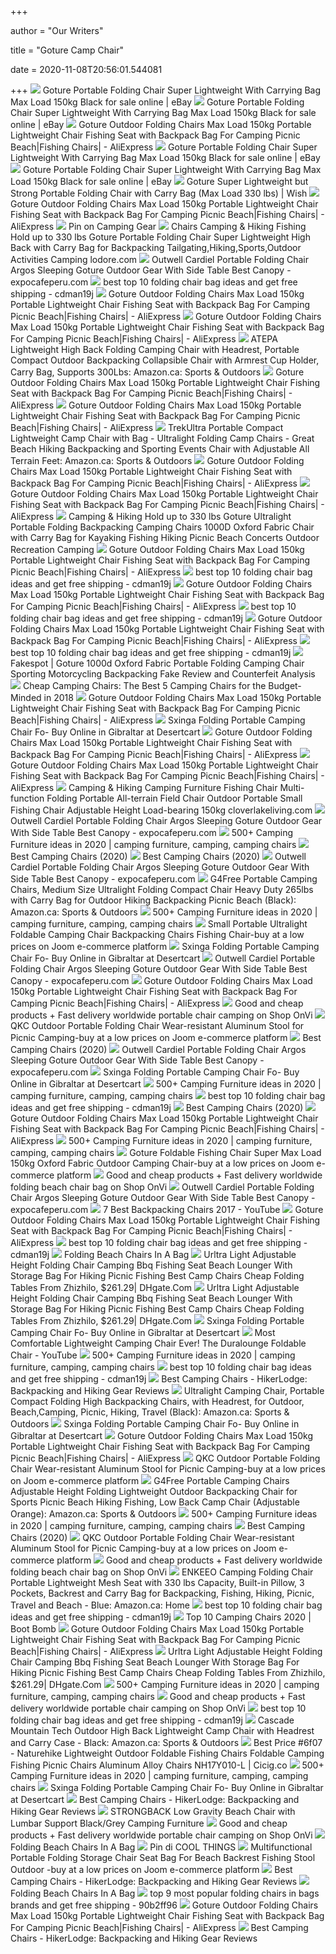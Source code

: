+++
        
author = "Our Writers"
        
title = "Goture Camp Chair"
        
date = 2020-11-08T20:56:01.544081
        
+++
[ ![](https://i.ebayimg.com/images/g/Qw4AAOSw2fRcLDLH/s-l1600.jpg)](https://i.ebayimg.com/images/g/Qw4AAOSw2fRcLDLH/s-l1600.jpg) Goture Portable Folding Chair Super Lightweight With Carrying Bag Max Load  150kg Black for sale online | eBay
[ ![](https://i.ebayimg.com/images/g/eHYAAOSw6HNbbUMu/s-l1600.jpg)](https://i.ebayimg.com/images/g/eHYAAOSw6HNbbUMu/s-l1600.jpg) Goture Portable Folding Chair Super Lightweight With Carrying Bag Max Load  150kg Black for sale online | eBay
[ ![](https://ae01.alicdn.com/kf/HTB10b96qHSYBuNjSspfq6AZCpXaM.jpg)](https://ae01.alicdn.com/kf/HTB10b96qHSYBuNjSspfq6AZCpXaM.jpg) Goture Outdoor Folding Chairs Max Load 150kg Portable Lightweight Chair  Fishing Seat with Backpack Bag For Camping Picnic Beach|Fishing Chairs| -  AliExpress
[ ![](https://i.ebayimg.com/images/g/SOUAAOSwnh5cLDLA/s-l640.jpg)](https://i.ebayimg.com/images/g/SOUAAOSwnh5cLDLA/s-l640.jpg) Goture Portable Folding Chair Super Lightweight With Carrying Bag Max Load  150kg Black for sale online | eBay
[ ![](https://i.ebayimg.com/images/g/-hsAAOSwdAFbbUUr/s-l1600.jpg)](https://i.ebayimg.com/images/g/-hsAAOSwdAFbbUUr/s-l1600.jpg) Goture Portable Folding Chair Super Lightweight With Carrying Bag Max Load  150kg Black for sale online | eBay
[ ![](https://contestimg.wish.com/api/webimage/5b19e29d81d5aa666a04d984-contest.jpg?cache_buster=2d1a6b133d0dca74556647d7a73b6f9c)](https://contestimg.wish.com/api/webimage/5b19e29d81d5aa666a04d984-contest.jpg?cache_buster=2d1a6b133d0dca74556647d7a73b6f9c) Goture Super Lightweight but Strong Portable Folding Chair with Carry Bag  (Max Load 330 lbs) | Wish
[ ![](https://ae01.alicdn.com/kf/HTB1W8F7qMaTBuNjSszfq6xgfpXaT.jpg)](https://ae01.alicdn.com/kf/HTB1W8F7qMaTBuNjSszfq6xgfpXaT.jpg) Goture Outdoor Folding Chairs Max Load 150kg Portable Lightweight Chair  Fishing Seat with Backpack Bag For Camping Picnic Beach|Fishing Chairs| -  AliExpress
[ ![](https://i.pinimg.com/originals/cb/a1/ef/cba1efa4a669393e7f60963562cf59fc.png)](https://i.pinimg.com/originals/cb/a1/ef/cba1efa4a669393e7f60963562cf59fc.png) Pin on Camping Gear
[ ![](https://m.media-amazon.com/images/I/41unKI+1EgL.jpg)](https://m.media-amazon.com/images/I/41unKI+1EgL.jpg) Chairs Camping & Hiking Fishing Hold up to 330 lbs Goture Portable Folding  Chair Super Lightweight High Back with Carry Bag for Backpacking  Tailgating,Hiking,Sports,Outdoor Activities Camping lodore.com
[ ![](https://www.expocafeperu.com/w/2020/03/outwell-cardiel-portable-folding-chair-portable-folding-chair-argos-portable-folding-sleeping-chair-goture-portable-folding-chair.jpg)](https://www.expocafeperu.com/w/2020/03/outwell-cardiel-portable-folding-chair-portable-folding-chair-argos-portable-folding-sleeping-chair-goture-portable-folding-chair.jpg) Outwell Cardiel Portable Folding Chair Argos Sleeping Goture Outdoor Gear  With Side Table Best Canopy - expocafeperu.com
[ ![](https://i0.wp.com/ae01.alicdn.com/kf/HTB10ZUUsr5YBuNjSspoq6zeNFXan/Lixada-Fishing-font-b-Chair-b-font-Aluminum-Oxford-Cloth-Portable-font-b-Folding-b-font.jpg?crop=5,2,900,500&quality=2886)](https://i0.wp.com/ae01.alicdn.com/kf/HTB10ZUUsr5YBuNjSspoq6zeNFXan/Lixada-Fishing-font-b-Chair-b-font-Aluminum-Oxford-Cloth-Portable-font-b-Folding-b-font.jpg?crop=5,2,900,500&quality=2886) best top 10 folding chair bag ideas and get free shipping - cdman19j
[ ![](https://ae01.alicdn.com/kf/HTB1gzefqKuSBuNjSsplq6ze8pXa4.jpg)](https://ae01.alicdn.com/kf/HTB1gzefqKuSBuNjSsplq6ze8pXa4.jpg) Goture Outdoor Folding Chairs Max Load 150kg Portable Lightweight Chair  Fishing Seat with Backpack Bag For Camping Picnic Beach|Fishing Chairs| -  AliExpress
[ ![](https://ae01.alicdn.com/kf/HTB1hLa1ahUaBuNjt_iGq6xlkFXa4.jpg)](https://ae01.alicdn.com/kf/HTB1hLa1ahUaBuNjt_iGq6xlkFXa4.jpg) Goture Outdoor Folding Chairs Max Load 150kg Portable Lightweight Chair  Fishing Seat with Backpack Bag For Camping Picnic Beach|Fishing Chairs| -  AliExpress
[ ![](https://images-na.ssl-images-amazon.com/images/I/61US%2B%2B56%2BYL._AC_SL1200_.jpg)](https://images-na.ssl-images-amazon.com/images/I/61US%2B%2B56%2BYL._AC_SL1200_.jpg) ATEPA Lightweight High Back Folding Camping Chair with Headrest, Portable  Compact Outdoor Backpacking Collapsible Chair with Armrest Cup Holder,  Carry Bag, Supports 300Lbs: Amazon.ca: Sports & Outdoors
[ ![](https://ae01.alicdn.com/kf/HTB1FVt8JHrpK1RjSZTEq6AWAVXa9.jpg_q90.jpg)](https://ae01.alicdn.com/kf/HTB1FVt8JHrpK1RjSZTEq6AWAVXa9.jpg_q90.jpg) Goture Outdoor Folding Chairs Max Load 150kg Portable Lightweight Chair  Fishing Seat with Backpack Bag For Camping Picnic Beach|Fishing Chairs| -  AliExpress
[ ![](https://ae01.alicdn.com/kf/HTB1X8F2fr3nBKNjSZFMq6yUSFXaw/Goture-Outdoor-Folding-Chairs-Max-Load-150kg-Portable-Lightweight-Chair-Fishing-Seat-with-Backpack-Bag-For.jpg)](https://ae01.alicdn.com/kf/HTB1X8F2fr3nBKNjSZFMq6yUSFXaw/Goture-Outdoor-Folding-Chairs-Max-Load-150kg-Portable-Lightweight-Chair-Fishing-Seat-with-Backpack-Bag-For.jpg) Goture Outdoor Folding Chairs Max Load 150kg Portable Lightweight Chair  Fishing Seat with Backpack Bag For Camping Picnic Beach|Fishing Chairs| -  AliExpress
[ ![](https://images-na.ssl-images-amazon.com/images/I/91iTNxlW%2BUL._AC_SY550_.jpg)](https://images-na.ssl-images-amazon.com/images/I/91iTNxlW%2BUL._AC_SY550_.jpg) TrekUltra Portable Compact Lightweight Camp Chair with Bag - Ultralight Folding  Camp Chairs - Great Beach Hiking Backpacking and Sporting Events Chair with  Adjustable All Terrain Feet: Amazon.ca: Sports & Outdoors
[ ![](https://ae01.alicdn.com/kf/Hb38eef2092bf490f87d6f61ca7ef278fE.jpg_q90.jpg)](https://ae01.alicdn.com/kf/Hb38eef2092bf490f87d6f61ca7ef278fE.jpg_q90.jpg) Goture Outdoor Folding Chairs Max Load 150kg Portable Lightweight Chair  Fishing Seat with Backpack Bag For Camping Picnic Beach|Fishing Chairs| -  AliExpress
[ ![](https://ae01.alicdn.com/kf/H067166c258bb4a59aba8a21f25f2be7dY.jpg_q90.jpg)](https://ae01.alicdn.com/kf/H067166c258bb4a59aba8a21f25f2be7dY.jpg_q90.jpg) Goture Outdoor Folding Chairs Max Load 150kg Portable Lightweight Chair  Fishing Seat with Backpack Bag For Camping Picnic Beach|Fishing Chairs| -  AliExpress
[ ![](http://outdoorfurniture.concordtx.org/wp-content/uploads/2018/06/lixada-ultralight-folding-camping-chair-backpacking-chair-with-carry-bag-adjustable-height-portable-heavy-duty-mesh-quad-chair-for-outdoor-fishing-camp-picnic-beach-leisure-picture-1.jpg)](http://outdoorfurniture.concordtx.org/wp-content/uploads/2018/06/lixada-ultralight-folding-camping-chair-backpacking-chair-with-carry-bag-adjustable-height-portable-heavy-duty-mesh-quad-chair-for-outdoor-fishing-camp-picnic-beach-leisure-picture-1.jpg) Camping & Hiking Hold up to 330 lbs Goture Ultralight Portable Folding  Backpacking Camping Chairs 1000D Oxford Fabric Chair with Carry Bag for  Kayaking Fishing Hiking Picnic Beach Concerts Outdoor Recreation Camping
[ ![](https://ae01.alicdn.com/kf/Hed2afd6f386d4d698550dc654622201cy.jpg_q90.jpg)](https://ae01.alicdn.com/kf/Hed2afd6f386d4d698550dc654622201cy.jpg_q90.jpg) Goture Outdoor Folding Chairs Max Load 150kg Portable Lightweight Chair  Fishing Seat with Backpack Bag For Camping Picnic Beach|Fishing Chairs| -  AliExpress
[ ![](https://i0.wp.com/ae01.alicdn.com/kf/HTB113WUXzDuK1Rjy1zjq6zraFXar/Portable-font-b-Folding-b-font-font-b-Chair-b-font-Fishing-Camping-font-b-Chair.jpg?crop=5,2,900,500&quality=2886)](https://i0.wp.com/ae01.alicdn.com/kf/HTB113WUXzDuK1Rjy1zjq6zraFXar/Portable-font-b-Folding-b-font-font-b-Chair-b-font-Fishing-Camping-font-b-Chair.jpg?crop=5,2,900,500&quality=2886) best top 10 folding chair bag ideas and get free shipping - cdman19j
[ ![](https://ae01.alicdn.com/kf/H6d895ef8b7d94e9dbf545b3580499edcp.jpg_q90.jpg)](https://ae01.alicdn.com/kf/H6d895ef8b7d94e9dbf545b3580499edcp.jpg_q90.jpg) Goture Outdoor Folding Chairs Max Load 150kg Portable Lightweight Chair  Fishing Seat with Backpack Bag For Camping Picnic Beach|Fishing Chairs| -  AliExpress
[ ![](https://i0.wp.com/ae01.alicdn.com/kf/HTB1hKuqaNrvK1RjSszeq6yObFXaY/Foldable-Fishing-font-b-Chair-b-font-600D-Oxford-Camping-font-b-Chair-b-font-Aluminum.jpg?crop=5,2,900,500&quality=2886)](https://i0.wp.com/ae01.alicdn.com/kf/HTB1hKuqaNrvK1RjSszeq6yObFXaY/Foldable-Fishing-font-b-Chair-b-font-600D-Oxford-Camping-font-b-Chair-b-font-Aluminum.jpg?crop=5,2,900,500&quality=2886) best top 10 folding chair bag ideas and get free shipping - cdman19j
[ ![](https://ae01.alicdn.com/kf/Hcebc15576bcc47caa60051f657b324a9M.jpg_q90.jpg)](https://ae01.alicdn.com/kf/Hcebc15576bcc47caa60051f657b324a9M.jpg_q90.jpg) Goture Outdoor Folding Chairs Max Load 150kg Portable Lightweight Chair  Fishing Seat with Backpack Bag For Camping Picnic Beach|Fishing Chairs| -  AliExpress
[ ![](https://i0.wp.com/ae01.alicdn.com/kf/HLB1QwKKbErrK1RkSne1q6ArVVXa4/Outdoor-font-b-Folding-b-font-font-b-Chair-b-font-Portable-font-b-Chair-b.jpg?crop=5,2,900,500&quality=2886)](https://i0.wp.com/ae01.alicdn.com/kf/HLB1QwKKbErrK1RkSne1q6ArVVXa4/Outdoor-font-b-Folding-b-font-font-b-Chair-b-font-Portable-font-b-Chair-b.jpg?crop=5,2,900,500&quality=2886) best top 10 folding chair bag ideas and get free shipping - cdman19j
[ ![](https://www.fakespot.com/product/ogimage/goture-1000d-oxford-fabric-portable-folding-camping-chair-sporting-motorcycling-backpacking-kayaking-fishing-outside-chair-for-concerts-beach-or-park-hold-up-to-330-lbs)](https://www.fakespot.com/product/ogimage/goture-1000d-oxford-fabric-portable-folding-camping-chair-sporting-motorcycling-backpacking-kayaking-fishing-outside-chair-for-concerts-beach-or-park-hold-up-to-330-lbs) Fakespot | Goture 1000d Oxford Fabric Portable Folding Camping Chair  Sporting Motorcycling Backpacking Fake Review and Counterfeit Analysis
[ ![](https://propercamping.com/wp-content/uploads/2018/04/cheap-camping-chairs-the-best-5-camping-chairs-for-the-budget-minded-in-2018.jpg)](https://propercamping.com/wp-content/uploads/2018/04/cheap-camping-chairs-the-best-5-camping-chairs-for-the-budget-minded-in-2018.jpg) Cheap Camping Chairs: The Best 5 Camping Chairs for the Budget-Minded in  2018
[ ![](https://ae01.alicdn.com/kf/H12581976971d4a25b471bcb35d70d116T.jpg_q90.jpg)](https://ae01.alicdn.com/kf/H12581976971d4a25b471bcb35d70d116T.jpg_q90.jpg) Goture Outdoor Folding Chairs Max Load 150kg Portable Lightweight Chair  Fishing Seat with Backpack Bag For Camping Picnic Beach|Fishing Chairs| -  AliExpress
[ ![](https://images-na.ssl-images-amazon.com/images/I/51Ls8LHX7JL.jpg)](https://images-na.ssl-images-amazon.com/images/I/51Ls8LHX7JL.jpg) Sxinga Folding Portable Camping Chair Fo- Buy Online in Gibraltar at  Desertcart
[ ![](https://ae01.alicdn.com/kf/HTB1l8ljisyYBuNkSnfoq6AWgVXaP/Goture-Outdoor-Folding-Chairs-Max-Load-150kg-Portable-Lightweight-Chair-Fishing-Seat-with-Backpack-Bag-For.jpg)](https://ae01.alicdn.com/kf/HTB1l8ljisyYBuNkSnfoq6AWgVXaP/Goture-Outdoor-Folding-Chairs-Max-Load-150kg-Portable-Lightweight-Chair-Fishing-Seat-with-Backpack-Bag-For.jpg) Goture Outdoor Folding Chairs Max Load 150kg Portable Lightweight Chair  Fishing Seat with Backpack Bag For Camping Picnic Beach|Fishing Chairs| -  AliExpress
[ ![](https://ae01.alicdn.com/kf/HLB17p9oayzxK1Rjy1zkq6yHrVXau.jpg_q90.jpg)](https://ae01.alicdn.com/kf/HLB17p9oayzxK1Rjy1zkq6yHrVXau.jpg_q90.jpg) Goture Outdoor Folding Chairs Max Load 150kg Portable Lightweight Chair  Fishing Seat with Backpack Bag For Camping Picnic Beach|Fishing Chairs| -  AliExpress
[ ![](http://www.premierpropertymeet.co.uk/images/cate_126/640/The-shopping-Goture-Foldable-Fishing-Chair-Super-Max-Load-150kg-Oxford-Fabric-Outdoor-Camping-Chair-Black-Blue-Red-Color-Available-Yes-60cm-x-91cm-x-104cm-236-inx-358in-x-409in-WWkl96-gco0.jpg)](http://www.premierpropertymeet.co.uk/images/cate_126/640/The-shopping-Goture-Foldable-Fishing-Chair-Super-Max-Load-150kg-Oxford-Fabric-Outdoor-Camping-Chair-Black-Blue-Red-Color-Available-Yes-60cm-x-91cm-x-104cm-236-inx-358in-x-409in-WWkl96-gco0.jpg) Camping & Hiking Camping Furniture Fishing Chair Multi-function Folding  Portable All-terrain Field Chair Outdoor Portable Small Fishing Chair  Adjustable Height Load-bearing 150kg cloverlakeliving.com
[ ![](https://www.expocafeperu.com/w/2020/03/portable-folding-chair-walmart-portable-folding-barber-chair-portable-folding-chair-lightweight-portable-folding-high-chair-scaled.jpg)](https://www.expocafeperu.com/w/2020/03/portable-folding-chair-walmart-portable-folding-barber-chair-portable-folding-chair-lightweight-portable-folding-high-chair-scaled.jpg) Outwell Cardiel Portable Folding Chair Argos Sleeping Goture Outdoor Gear  With Side Table Best Canopy - expocafeperu.com
[ ![](https://i.pinimg.com/236x/b3/9f/2d/b39f2d385f90b63fb381bfcee1007751--outdoor-furniture-chairs.jpg)](https://i.pinimg.com/236x/b3/9f/2d/b39f2d385f90b63fb381bfcee1007751--outdoor-furniture-chairs.jpg) 500+ Camping Furniture ideas in 2020 | camping furniture, camping, camping  chairs
[ ![](https://m.media-amazon.com/images/I/41apjE7fkOL.jpg)](https://m.media-amazon.com/images/I/41apjE7fkOL.jpg) Best Camping Chairs (2020)
[ ![](https://m.media-amazon.com/images/I/41prExsF92L.jpg)](https://m.media-amazon.com/images/I/41prExsF92L.jpg) Best Camping Chairs (2020)
[ ![](https://www.expocafeperu.com/w/2020/03/ataraxia-deluxe-portable-folding-massage-chair-portable-folding-camping-chair-portable-folding-chair-with-back-support-best-portable-outdoor-folding-chair.jpg)](https://www.expocafeperu.com/w/2020/03/ataraxia-deluxe-portable-folding-massage-chair-portable-folding-camping-chair-portable-folding-chair-with-back-support-best-portable-outdoor-folding-chair.jpg) Outwell Cardiel Portable Folding Chair Argos Sleeping Goture Outdoor Gear  With Side Table Best Canopy - expocafeperu.com
[ ![](https://images-na.ssl-images-amazon.com/images/I/714otOsxQOL._AC_SL1500_.jpg)](https://images-na.ssl-images-amazon.com/images/I/714otOsxQOL._AC_SL1500_.jpg) G4Free Portable Camping Chairs, Medium Size Ultralight Folding Compact Chair  Heavy Duty 265lbs with Carry Bag for Outdoor Hiking Backpacking Picnic  Beach (Black): Amazon.ca: Sports & Outdoors
[ ![](https://i.pinimg.com/236x/a0/2a/02/a02a029ba650b2d25f7f692a2a145889.jpg)](https://i.pinimg.com/236x/a0/2a/02/a02a029ba650b2d25f7f692a2a145889.jpg) 500+ Camping Furniture ideas in 2020 | camping furniture, camping, camping  chairs
[ ![](https://img.joomcdn.net/58c4d1cb7516bdd66942f61b42f7083840b8c8b1_original.jpeg)](https://img.joomcdn.net/58c4d1cb7516bdd66942f61b42f7083840b8c8b1_original.jpeg) Small Portable Ultralight Foldable Camping Chair Backpacking Chairs Fishing  Chair-buy at a low prices on Joom e-commerce platform
[ ![](https://images-na.ssl-images-amazon.com/images/I/51lZ9eHwGML.jpg)](https://images-na.ssl-images-amazon.com/images/I/51lZ9eHwGML.jpg) Sxinga Folding Portable Camping Chair Fo- Buy Online in Gibraltar at  Desertcart
[ ![](https://www.expocafeperu.com/w/2020/03/portable-folding-infant-chair-kawachi-folding-portable-chair-portable-folding-chair-with-wheels-portable-folding-massage-chair-1092x1092.jpg)](https://www.expocafeperu.com/w/2020/03/portable-folding-infant-chair-kawachi-folding-portable-chair-portable-folding-chair-with-wheels-portable-folding-massage-chair-1092x1092.jpg) Outwell Cardiel Portable Folding Chair Argos Sleeping Goture Outdoor Gear  With Side Table Best Canopy - expocafeperu.com
[ ![](https://ae01.alicdn.com/kf/H34376d161c47458b8e6d2c2957266ce0I.jpg_q90.jpg)](https://ae01.alicdn.com/kf/H34376d161c47458b8e6d2c2957266ce0I.jpg_q90.jpg) Goture Outdoor Folding Chairs Max Load 150kg Portable Lightweight Chair  Fishing Seat with Backpack Bag For Camping Picnic Beach|Fishing Chairs| -  AliExpress
[ ![](https://i0.wp.com/ae01.alicdn.com/kf/Hfd4c4fca6d4b49adb56e083015ec2265r/BLACKDEER-font-b-Portable-b-font-Ultralight-font-b-Chair-b-font-Folding-Fishing-Stable-font.jpg)](https://i0.wp.com/ae01.alicdn.com/kf/Hfd4c4fca6d4b49adb56e083015ec2265r/BLACKDEER-font-b-Portable-b-font-Ultralight-font-b-Chair-b-font-Folding-Fishing-Stable-font.jpg) Good and cheap products + Fast delivery worldwide portable chair camping on  Shop OnVi
[ ![](https://img.joomcdn.net/607aa82b3d944b263db9023d74a863075f2f17ab_original.jpeg)](https://img.joomcdn.net/607aa82b3d944b263db9023d74a863075f2f17ab_original.jpeg) QKC Outdoor Portable Folding Chair Wear-resistant Aluminum Stool for Picnic  Camping-buy at a low prices on Joom e-commerce platform
[ ![](https://m.media-amazon.com/images/I/41-DknPu7vL.jpg)](https://m.media-amazon.com/images/I/41-DknPu7vL.jpg) Best Camping Chairs (2020)
[ ![](https://www.expocafeperu.com/w/2020/03/portable-folding-chairs-at-kmart-gci-outdoor-everywhere-portable-folding-hillside-chair-handy-seat-portable-folding-chair-best-portable-folding-high-chair.jpg)](https://www.expocafeperu.com/w/2020/03/portable-folding-chairs-at-kmart-gci-outdoor-everywhere-portable-folding-hillside-chair-handy-seat-portable-folding-chair-best-portable-folding-high-chair.jpg) Outwell Cardiel Portable Folding Chair Argos Sleeping Goture Outdoor Gear  With Side Table Best Canopy - expocafeperu.com
[ ![](https://images-na.ssl-images-amazon.com/images/I/41fTk1fV1uL.jpg)](https://images-na.ssl-images-amazon.com/images/I/41fTk1fV1uL.jpg) Sxinga Folding Portable Camping Chair Fo- Buy Online in Gibraltar at  Desertcart
[ ![](https://i.pinimg.com/236x/56/19/92/56199202b725a1bf1b33f7ef1ad8bc2e.jpg)](https://i.pinimg.com/236x/56/19/92/56199202b725a1bf1b33f7ef1ad8bc2e.jpg) 500+ Camping Furniture ideas in 2020 | camping furniture, camping, camping  chairs
[ ![](https://i0.wp.com/ae01.alicdn.com/kf/HTB1_o1WbjfguuRjSszcq6zb7FXaf/Aluminum-font-b-Folding-b-font-font-b-Chair-b-font-Outdoor-Fishing-Camping-Picnic-Climbing.jpg?crop=5,2,900,500&quality=2886)](https://i0.wp.com/ae01.alicdn.com/kf/HTB1_o1WbjfguuRjSszcq6zb7FXaf/Aluminum-font-b-Folding-b-font-font-b-Chair-b-font-Outdoor-Fishing-Camping-Picnic-Climbing.jpg?crop=5,2,900,500&quality=2886) best top 10 folding chair bag ideas and get free shipping - cdman19j
[ ![](https://m.media-amazon.com/images/I/51D7knofJ1L.jpg)](https://m.media-amazon.com/images/I/51D7knofJ1L.jpg) Best Camping Chairs (2020)
[ ![](https://ae01.alicdn.com/kf/H21f72dda77ad4b1d82208613faa1032bL.jpg_q90.jpg)](https://ae01.alicdn.com/kf/H21f72dda77ad4b1d82208613faa1032bL.jpg_q90.jpg) Goture Outdoor Folding Chairs Max Load 150kg Portable Lightweight Chair  Fishing Seat with Backpack Bag For Camping Picnic Beach|Fishing Chairs| -  AliExpress
[ ![](https://i.pinimg.com/236x/70/a8/4b/70a84b6b13e5c8df3c4f971e22d2c69c.jpg)](https://i.pinimg.com/236x/70/a8/4b/70a84b6b13e5c8df3c4f971e22d2c69c.jpg) 500+ Camping Furniture ideas in 2020 | camping furniture, camping, camping  chairs
[ ![](https://img.joomcdn.net/d390cbefa4084e27e03ea5795856ac7966f5853d_400_400.jpeg)](https://img.joomcdn.net/d390cbefa4084e27e03ea5795856ac7966f5853d_400_400.jpeg) Goture Foldable Fishing Chair Super Max Load 150kg Oxford Fabric Outdoor Camping  Chair-buy at a low prices on Joom e-commerce platform
[ ![](https://i0.wp.com/ae01.alicdn.com/kf/H159039ccc5d54d46b6dc747d5f5f3f0cF/Portable-font-b-Folding-b-font-font-b-Chair-b-font-Camping-font-b-Beach-b.jpeg)](https://i0.wp.com/ae01.alicdn.com/kf/H159039ccc5d54d46b6dc747d5f5f3f0cF/Portable-font-b-Folding-b-font-font-b-Chair-b-font-Camping-font-b-Beach-b.jpeg) Good and cheap products + Fast delivery worldwide folding beach chair bag  on Shop OnVi
[ ![](https://www.expocafeperu.com/w/2020/03/portable-folding-chairs-for-sale-portable-heated-folding-chair-ultra-portable-folding-chair-freestyle-rocker-portable-folding-rocking-chair-712x712.jpg)](https://www.expocafeperu.com/w/2020/03/portable-folding-chairs-for-sale-portable-heated-folding-chair-ultra-portable-folding-chair-freestyle-rocker-portable-folding-rocking-chair-712x712.jpg) Outwell Cardiel Portable Folding Chair Argos Sleeping Goture Outdoor Gear  With Side Table Best Canopy - expocafeperu.com
[ ![](https://i.ytimg.com/vi/ud37GNqmOrc/maxresdefault.jpg)](https://i.ytimg.com/vi/ud37GNqmOrc/maxresdefault.jpg) 7 Best Backpacking Chairs 2017 - YouTube
[ ![](https://ae01.alicdn.com/kf/H52ca3beb0f934187ba114905c95cf57aD.jpg_q90.jpg)](https://ae01.alicdn.com/kf/H52ca3beb0f934187ba114905c95cf57aD.jpg_q90.jpg) Goture Outdoor Folding Chairs Max Load 150kg Portable Lightweight Chair  Fishing Seat with Backpack Bag For Camping Picnic Beach|Fishing Chairs| -  AliExpress
[ ![](https://i0.wp.com/ae01.alicdn.com/kf/HTB1nsE6Kf5TBuNjSspcq6znGFXaG/L27-Quick-font-b-Folding-b-font-Outdoor-Beach-font-b-Chairs-b-font-Foldable-Office.jpg?crop=5,2,900,500&quality=2886)](https://i0.wp.com/ae01.alicdn.com/kf/HTB1nsE6Kf5TBuNjSspcq6znGFXaG/L27-Quick-font-b-Folding-b-font-Outdoor-Beach-font-b-Chairs-b-font-Foldable-Office.jpg?crop=5,2,900,500&quality=2886) best top 10 folding chair bag ideas and get free shipping - cdman19j
[ ![](https://c.shld.net/rpx/i/s/i/mp/10169836/prod_11829051213?hei=245&wid=245&op_sharpen=1&qlt=85)](https://c.shld.net/rpx/i/s/i/mp/10169836/prod_11829051213?hei=245&wid=245&op_sharpen=1&qlt=85) Folding Beach Chairs In A Bag
[ ![](https://www.dhresource.com/600x600/f2/albu/g12/M00/4E/0F/rBVakF87CNeAPLfWAAET5JCIFRY431.jpg?4284faf9dfcc5798c1e93c1ef404b369)](https://www.dhresource.com/600x600/f2/albu/g12/M00/4E/0F/rBVakF87CNeAPLfWAAET5JCIFRY431.jpg?4284faf9dfcc5798c1e93c1ef404b369) Urltra Light Adjustable Height Folding Chair Camping Bbq Fishing Seat Beach  Lounger With Storage Bag For Hiking Picnic Fishing Best Camp Chairs Cheap  Folding Tables From Zhizhilo, $261.29| DHgate.Com
[ ![](https://www.dhresource.com/0x0/f2/albu/g12/M01/32/3F/rBVakF87CNeAWexGAAD6n_iG7ko590.jpg?97cda2601a8701f89dd93e315b31e763)](https://www.dhresource.com/0x0/f2/albu/g12/M01/32/3F/rBVakF87CNeAWexGAAD6n_iG7ko590.jpg?97cda2601a8701f89dd93e315b31e763) Urltra Light Adjustable Height Folding Chair Camping Bbq Fishing Seat Beach  Lounger With Storage Bag For Hiking Picnic Fishing Best Camp Chairs Cheap  Folding Tables From Zhizhilo, $261.29| DHgate.Com
[ ![](https://images-na.ssl-images-amazon.com/images/I/41rn9T-os0L.jpg)](https://images-na.ssl-images-amazon.com/images/I/41rn9T-os0L.jpg) Sxinga Folding Portable Camping Chair Fo- Buy Online in Gibraltar at  Desertcart
[ ![](https://i.ytimg.com/vi/FbPaeYWmKpY/maxresdefault.jpg)](https://i.ytimg.com/vi/FbPaeYWmKpY/maxresdefault.jpg) Most Comfortable Lightweight Camping Chair Ever! The Duralounge Foldable  Chair - YouTube
[ ![](https://i.pinimg.com/236x/11/98/51/119851930c2e4279b30dad74aaba0b5f.jpg)](https://i.pinimg.com/236x/11/98/51/119851930c2e4279b30dad74aaba0b5f.jpg) 500+ Camping Furniture ideas in 2020 | camping furniture, camping, camping  chairs
[ ![](https://i0.wp.com/ae01.alicdn.com/kf/HTB1VHYZaIfrK1Rjy1Xdq6yemFXaZ/Quality-Outdoor-Foldable-Fishing-font-b-Chair-b-font-Ultra-Light-Weight-Portable-font-b-Folding.jpg?crop=5,2,900,500&quality=2886)](https://i0.wp.com/ae01.alicdn.com/kf/HTB1VHYZaIfrK1Rjy1Xdq6yemFXaZ/Quality-Outdoor-Foldable-Fishing-font-b-Chair-b-font-Ultra-Light-Weight-Portable-font-b-Folding.jpg?crop=5,2,900,500&quality=2886) best top 10 folding chair bag ideas and get free shipping - cdman19j
[ ![](https://ws-na.amazon-adsystem.com/widgets/q?_encoding=UTF8&ASIN=B01EVQ1Y6W&Format=_SL250_&ID=AsinImage&MarketPlace=US&ServiceVersion=20070822&WS=1&tag=hikerlodge-20&language=en_US)](https://ws-na.amazon-adsystem.com/widgets/q?_encoding=UTF8&ASIN=B01EVQ1Y6W&Format=_SL250_&ID=AsinImage&MarketPlace=US&ServiceVersion=20070822&WS=1&tag=hikerlodge-20&language=en_US) Best Camping Chairs - HikerLodge: Backpacking and Hiking Gear Reviews
[ ![](https://images-na.ssl-images-amazon.com/images/I/51tGMYLkSeL._AC_SX425_.jpg)](https://images-na.ssl-images-amazon.com/images/I/51tGMYLkSeL._AC_SX425_.jpg) Ultralight Camping Chair, Portable Compact Folding High Backpacking Chairs,  with Headrest, for Outdoor, Beach,Camping, Picnic, Hiking, Travel (Black):  Amazon.ca: Sports & Outdoors
[ ![](https://images-na.ssl-images-amazon.com/images/I/51BukVqndML.jpg)](https://images-na.ssl-images-amazon.com/images/I/51BukVqndML.jpg) Sxinga Folding Portable Camping Chair Fo- Buy Online in Gibraltar at  Desertcart
[ ![](https://ae01.alicdn.com/kf/Hc76e794938254415bf19c3ed0960d5b04.jpg_q90.jpg)](https://ae01.alicdn.com/kf/Hc76e794938254415bf19c3ed0960d5b04.jpg_q90.jpg) Goture Outdoor Folding Chairs Max Load 150kg Portable Lightweight Chair  Fishing Seat with Backpack Bag For Camping Picnic Beach|Fishing Chairs| -  AliExpress
[ ![](https://img.joomcdn.net/8d6b11e18b7510e4e5c7364d001a2c7a7aa056cf_original.jpeg)](https://img.joomcdn.net/8d6b11e18b7510e4e5c7364d001a2c7a7aa056cf_original.jpeg) QKC Outdoor Portable Folding Chair Wear-resistant Aluminum Stool for Picnic  Camping-buy at a low prices on Joom e-commerce platform
[ ![](https://images-na.ssl-images-amazon.com/images/I/81622WiZfvL._AC_SX425_.jpg)](https://images-na.ssl-images-amazon.com/images/I/81622WiZfvL._AC_SX425_.jpg) G4Free Portable Camping Chairs Adjustable Height Folding Lightweight  Outdoor Backpacking Chair for Sports Picnic Beach Hiking Fishing, Low Back Camp  Chair (Adjustable Orange): Amazon.ca: Sports & Outdoors
[ ![](https://i.pinimg.com/236x/42/94/25/4294254ba917ea0dd547123f1a32e613.jpg)](https://i.pinimg.com/236x/42/94/25/4294254ba917ea0dd547123f1a32e613.jpg) 500+ Camping Furniture ideas in 2020 | camping furniture, camping, camping  chairs
[ ![](https://m.media-amazon.com/images/I/41c9n-e1VXL.jpg)](https://m.media-amazon.com/images/I/41c9n-e1VXL.jpg) Best Camping Chairs (2020)
[ ![](https://img.joomcdn.net/00e8f856c9a5a4be6b19e6606453991d2eda5c88_original.jpeg)](https://img.joomcdn.net/00e8f856c9a5a4be6b19e6606453991d2eda5c88_original.jpeg) QKC Outdoor Portable Folding Chair Wear-resistant Aluminum Stool for Picnic  Camping-buy at a low prices on Joom e-commerce platform
[ ![](https://i0.wp.com/ae01.alicdn.com/kf/HLB1EKe9OrPpK1RjSZFFq6y5PpXaZ/2019-Ultra-Light-Outdoor-font-b-Folding-b-font-font-b-Chair-b-font-Fishing-font.jpg)](https://i0.wp.com/ae01.alicdn.com/kf/HLB1EKe9OrPpK1RjSZFFq6y5PpXaZ/2019-Ultra-Light-Outdoor-font-b-Folding-b-font-font-b-Chair-b-font-Fishing-font.jpg) Good and cheap products + Fast delivery worldwide folding beach chair bag  on Shop OnVi
[ ![](https://images-na.ssl-images-amazon.com/images/I/71JH4LUKKYL._AC_SX522_.jpg)](https://images-na.ssl-images-amazon.com/images/I/71JH4LUKKYL._AC_SX522_.jpg) ENKEEO Camping Folding Chair Portable Lightweight Mesh Seat with 330 lbs  Capacity, Built-in Pillow, 3 Pockets, Backrest and Carry Bag for  Backpacking, Fishing, Hiking, Picnic, Travel and Beach - Blue: Amazon.ca:  Home
[ ![](https://i0.wp.com/ae01.alicdn.com/kf/HTB1WP5rd1UXBuNjt_XBq6xeDXXa9/HLBY-Portable-font-b-Folding-b-font-Aluminum-Oxford-Cloth-font-b-Chair-b-font-Outdoor.jpg?crop=5,2,900,500&quality=2886)](https://i0.wp.com/ae01.alicdn.com/kf/HTB1WP5rd1UXBuNjt_XBq6xeDXXa9/HLBY-Portable-font-b-Folding-b-font-Aluminum-Oxford-Cloth-font-b-Chair-b-font-Outdoor.jpg?crop=5,2,900,500&quality=2886) best top 10 folding chair bag ideas and get free shipping - cdman19j
[ ![](https://images-na.ssl-images-amazon.com/images/I/51QHm1KTn5L._SX350_.jpg)](https://images-na.ssl-images-amazon.com/images/I/51QHm1KTn5L._SX350_.jpg) Top 10 Camping Chairs 2020 | Boot Bomb
[ ![](https://ae01.alicdn.com/kf/H67fb232703d64b10827982814962e4b6C.jpg_q90.jpg)](https://ae01.alicdn.com/kf/H67fb232703d64b10827982814962e4b6C.jpg_q90.jpg) Goture Outdoor Folding Chairs Max Load 150kg Portable Lightweight Chair  Fishing Seat with Backpack Bag For Camping Picnic Beach|Fishing Chairs| -  AliExpress
[ ![](https://www.dhresource.com/600x600/f2/albu/g12/M00/D0/81/rBVakV87CNeAWpOEAAEVEKEAU00024.jpg?4819b64fadb0360c33a0d8dd5302287e)](https://www.dhresource.com/600x600/f2/albu/g12/M00/D0/81/rBVakV87CNeAWpOEAAEVEKEAU00024.jpg?4819b64fadb0360c33a0d8dd5302287e) Urltra Light Adjustable Height Folding Chair Camping Bbq Fishing Seat Beach  Lounger With Storage Bag For Hiking Picnic Fishing Best Camp Chairs Cheap  Folding Tables From Zhizhilo, $261.29| DHgate.Com
[ ![](https://i.pinimg.com/236x/c8/17/4f/c8174fa17be093c57f6d4169fd81369d.jpg)](https://i.pinimg.com/236x/c8/17/4f/c8174fa17be093c57f6d4169fd81369d.jpg) 500+ Camping Furniture ideas in 2020 | camping furniture, camping, camping  chairs
[ ![](https://i0.wp.com/ae01.alicdn.com/kf/H243b11a7dc574fd088c97e6282da0b1b5/2020-Outdoor-font-b-Camping-b-font-font-b-Chair-b-font-Oxford-Cloth-font-b.jpg)](https://i0.wp.com/ae01.alicdn.com/kf/H243b11a7dc574fd088c97e6282da0b1b5/2020-Outdoor-font-b-Camping-b-font-font-b-Chair-b-font-Oxford-Cloth-font-b.jpg) Good and cheap products + Fast delivery worldwide portable chair camping on  Shop OnVi
[ ![](https://i0.wp.com/ae01.alicdn.com/kf/HTB1BEQ9azvuK1Rjy0Faq6x2aVXaN/Outdoor-Foldable-Fishing-font-b-Chair-b-font-Ultra-Light-Portable-font-b-Folding-b-font.jpg?crop=5,2,900,500&quality=2886)](https://i0.wp.com/ae01.alicdn.com/kf/HTB1BEQ9azvuK1Rjy0Faq6x2aVXaN/Outdoor-Foldable-Fishing-font-b-Chair-b-font-Ultra-Light-Portable-font-b-Folding-b-font.jpg?crop=5,2,900,500&quality=2886) best top 10 folding chair bag ideas and get free shipping - cdman19j
[ ![](https://images-na.ssl-images-amazon.com/images/I/81tq8ox4NiL._AC_SX425_.jpg)](https://images-na.ssl-images-amazon.com/images/I/81tq8ox4NiL._AC_SX425_.jpg) Cascade Mountain Tech Outdoor High Back Lightweight Camp Chair with  Headrest and Carry Case - Black: Amazon.ca: Sports & Outdoors
[ ![](https://i3.wp.com/ae01.alicdn.com/kf/HTB1qlYRXBOD3KVjSZFFq6An9pXa7.jpg?h=300&quality=70)](https://i3.wp.com/ae01.alicdn.com/kf/HTB1qlYRXBOD3KVjSZFFq6An9pXa7.jpg?h=300&quality=70) Best Price #6f07 - Naturehike Lightweight Outdoor Foldable Fishing Chairs  Foldable Camping Fishing Picnic Chairs Aluminum Alloy Chairs NH17Y010-L |  Cicig.co
[ ![](https://i.pinimg.com/236x/b4/33/10/b43310da30d24398d01f8f03cd7b7f6d.jpg)](https://i.pinimg.com/236x/b4/33/10/b43310da30d24398d01f8f03cd7b7f6d.jpg) 500+ Camping Furniture ideas in 2020 | camping furniture, camping, camping  chairs
[ ![](https://images-na.ssl-images-amazon.com/images/I/511cjIGL8TL.jpg)](https://images-na.ssl-images-amazon.com/images/I/511cjIGL8TL.jpg) Sxinga Folding Portable Camping Chair Fo- Buy Online in Gibraltar at  Desertcart
[ ![](https://ws-na.amazon-adsystem.com/widgets/q?_encoding=UTF8&ASIN=B07ZQLR76H&Format=_SL250_&ID=AsinImage&MarketPlace=US&ServiceVersion=20070822&WS=1&tag=hikerlodge-20&language=en_US)](https://ws-na.amazon-adsystem.com/widgets/q?_encoding=UTF8&ASIN=B07ZQLR76H&Format=_SL250_&ID=AsinImage&MarketPlace=US&ServiceVersion=20070822&WS=1&tag=hikerlodge-20&language=en_US) Best Camping Chairs - HikerLodge: Backpacking and Hiking Gear Reviews
[ ![](https://images-na.ssl-images-amazon.com/images/I/61nzrWzTj6L._AC_SX466_.jpg)](https://images-na.ssl-images-amazon.com/images/I/61nzrWzTj6L._AC_SX466_.jpg) STRONGBACK Low Gravity Beach Chair with Lumbar Support Black/Grey Camping  Furniture
[ ![](https://i0.wp.com/ae01.alicdn.com/kf/HTB1R6bhelWD3KVjSZKPq6yp7FXav/JIADIAONI-Outdoor-font-b-Portable-b-font-Folding-Fishing-font-b-Chair-b-font-font-b.jpg)](https://i0.wp.com/ae01.alicdn.com/kf/HTB1R6bhelWD3KVjSZKPq6yp7FXav/JIADIAONI-Outdoor-font-b-Portable-b-font-Folding-Fishing-font-b-Chair-b-font-font-b.jpg) Good and cheap products + Fast delivery worldwide portable chair camping on  Shop OnVi
[ ![](https://c.shld.net/rpx/i/s/pi/mp/10449661/prod_15160400137?src=https%3A%2F%2Fi.ebayimg.com%2Fimages%2Fg%2FiXUAAOSwHZJffArx%2Fs-l1600.jpg&d=0c2d6c44e07869454dd8b9f6a43cb743b6c84df6&hei=245&wid=245&op_sharpen=1&qlt=85)](https://c.shld.net/rpx/i/s/pi/mp/10449661/prod_15160400137?src=https%3A%2F%2Fi.ebayimg.com%2Fimages%2Fg%2FiXUAAOSwHZJffArx%2Fs-l1600.jpg&d=0c2d6c44e07869454dd8b9f6a43cb743b6c84df6&hei=245&wid=245&op_sharpen=1&qlt=85) Folding Beach Chairs In A Bag
[ ![](https://i.pinimg.com/originals/28/d2/75/28d2752303338aea9fbbc2fb27ce9887.jpg)](https://i.pinimg.com/originals/28/d2/75/28d2752303338aea9fbbc2fb27ce9887.jpg) Pin di COOL THINGS
[ ![](https://img.joomcdn.net/2ac30ee9399a9b2ec5b089c0c5fd3bfada3d3d2d_400_400.jpeg)](https://img.joomcdn.net/2ac30ee9399a9b2ec5b089c0c5fd3bfada3d3d2d_400_400.jpeg) Multifunctional Portable Folding Storage Chair Seat Bag For Beach Backrest  Fishing Stool Outdoor -buy at a low prices on Joom e-commerce platform
[ ![](https://ws-na.amazon-adsystem.com/widgets/q?_encoding=UTF8&ASIN=B07PNZHXH7&Format=_SL250_&ID=AsinImage&MarketPlace=US&ServiceVersion=20070822&WS=1&tag=hikerlodge-20&language=en_US)](https://ws-na.amazon-adsystem.com/widgets/q?_encoding=UTF8&ASIN=B07PNZHXH7&Format=_SL250_&ID=AsinImage&MarketPlace=US&ServiceVersion=20070822&WS=1&tag=hikerlodge-20&language=en_US) Best Camping Chairs - HikerLodge: Backpacking and Hiking Gear Reviews
[ ![](https://c.shld.net/rpx/i/s/pi/mp/10403848/prod_13106853035?src=https%3A%2F%2Fi.ebayimg.com%2Fimages%2Fg%2FHSYAAOSwNX9fkR%7E%7E%2Fs-l1600.jpg&d=8b455b22cb19ad3c6cdc0a464667a8d69f510b36&hei=245&wid=245&op_sharpen=1&qlt=85)](https://c.shld.net/rpx/i/s/pi/mp/10403848/prod_13106853035?src=https%3A%2F%2Fi.ebayimg.com%2Fimages%2Fg%2FHSYAAOSwNX9fkR%7E%7E%2Fs-l1600.jpg&d=8b455b22cb19ad3c6cdc0a464667a8d69f510b36&hei=245&wid=245&op_sharpen=1&qlt=85) Folding Beach Chairs In A Bag
[ ![](https://i0.wp.com/ae01.alicdn.com/kf/HTB1nsEPGr1YBuNjSszeq6yblFXaI/High-quality-Outdoor-furniture-Camping-barbecue-lightweight-font-b-folding-b-font-font-b-chair-b.jpg?crop=5,2,900,500&quality=2886)](https://i0.wp.com/ae01.alicdn.com/kf/HTB1nsEPGr1YBuNjSszeq6yblFXaI/High-quality-Outdoor-furniture-Camping-barbecue-lightweight-font-b-folding-b-font-font-b-chair-b.jpg?crop=5,2,900,500&quality=2886) top 9 most popular folding chairs in bags brands and get free shipping -  90b2ff96
[ ![](https://ae01.alicdn.com/kf/Hde8c52a5680c4c7db61d6658619d1fb68.jpg_q50.jpg)](https://ae01.alicdn.com/kf/Hde8c52a5680c4c7db61d6658619d1fb68.jpg_q50.jpg) Goture Outdoor Folding Chairs Max Load 150kg Portable Lightweight Chair  Fishing Seat with Backpack Bag For Camping Picnic Beach|Fishing Chairs| -  AliExpress
[ ![](https://ws-na.amazon-adsystem.com/widgets/q?_encoding=UTF8&ASIN=B07YX53V1S&Format=_SL250_&ID=AsinImage&MarketPlace=US&ServiceVersion=20070822&WS=1&tag=hikerlodge-20&language=en_US)](https://ws-na.amazon-adsystem.com/widgets/q?_encoding=UTF8&ASIN=B07YX53V1S&Format=_SL250_&ID=AsinImage&MarketPlace=US&ServiceVersion=20070822&WS=1&tag=hikerlodge-20&language=en_US) Best Camping Chairs - HikerLodge: Backpacking and Hiking Gear Reviews
